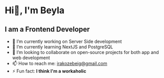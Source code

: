 # Hi👋, I'm Beyla

<!--
**beylar/beylar** is a ✨ _special_ ✨ repository because its `README.md` (this file) appears on your GitHub profile.

Here are some ideas to get you started:

- 🔭 I’m currently working on ...
- 🌱 I’m currently learning ...
- 👯 I’m looking to collaborate on ...
- 🤔 I’m looking for help with ...
- 💬 Ask me about ...
- 📫 How to reach me: ...
- 😄 Pronouns: ...
- ⚡ Fun fact: ...
-->

## I am a Frontend Developer
- 🔭 I’m currently working on Server Side development
- 🌱 I’m currently learning NextJS and PostgreSQL
-  👯 I’m looking to collaborate on open-source projects for both app and web development
-  📫 How to reach me: irakozebeig@gmail.com
-  ⚡ Fun fact: <b> I think I'm a workaholic <b>



